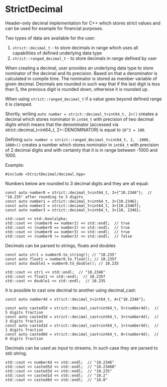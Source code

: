 # StrictDecimal
Header-only decimal implementation for C++ which stores strict values and can be used for example for financial purposes.

Two types of data are available for the user:
1. `strict::decimal_t` - to store decimals in range which uses all capabilities of defined underlying data type
2. `strict::ranged_decimal_t` - to store decimals in range defined by user

When creating a decimal, user provides an underlying data type to store nominator of the decimal and its precision. Based on that a denominator is calculated in compile time. The nominator is stored as member variable of given decimal. Decimals are rounded in such way that if the last digit is less than 5, the previous digit is rounded down, otherwise it is rounded up.

When using `strict::ranged_decimal_t` if a value goes beyond defined range it is clamped.

Shortly, writing `auto number = strict::decimal_t<int64_t, 2>()` creates a decimal which stores nominator in `int64_t` with precision of two decimal digits which means that the denominator (accessed via strict::decimal_t<int64_t, 2>::DENOMINATOR) is equal to `10^2 = 100`.

Defining `auto number = strict::ranged_decimal_t<int64_t, 2, -1000, 1000>()` creates a number which stores nominator in `int64_t` with precision of 2 decimal digits and with certainty that it is in range between -1000 and 1000.

Example:

```
#include <StrictDecimal/decimal.hpp>
```

Numbers below are rounded to 3 decimal digits and they are all equal:
```
const auto number0 = strict::decimal_t<int64_t, 3>{"10.2346"};  // "10.235" after rounding to 3 digits
const auto number1 = strict::decimal_t<int64_t, 3>{10.2346};
const auto number2 = strict::decimal_t<int64_t, 3>{10.2346f};
const auto number3 = strict::decimal_t<int64_t, 3>{10, 2346};

std::cout << std::boolalpha;
std::cout << (number0 == number1) << std::endl;  // true
std::cout << (number0 == number2) << std::endl;  // true
std::cout << (number0 == number3) << std::endl;  // true
std::cout << (number0 != number3) << std::endl;  // false
```
   
Decimals can be parsed to strings, floats and doubles
```
const auto str1 = number0.to_string(); // "10.235"
const auto float1 = number0.to_float(); // 10.235f
const auto double1 = number0.to_double(); // 10.235

std::cout << str1 << std::endl;  // "10.2346"
std::cout << float1 << std::endl;  // 10.235f
std::cout << double1 << std::endl;  // 10.235
```

It is possible to cast one decimal to another using decimal_cast:
```
const auto number4d = strict::decimal_t<int64_t, 4>{"10.2346"};
    
const auto casted5d = strict::decimal_cast<int64_t, 5>(number4d);  // 5 digits fraction
const auto casted3d = strict::decimal_cast<int64_t, 3>(number4d);  // 3 digits fraction
const auto casted1d = strict::decimal_cast<int64_t, 1>(number4d);  // 1 digits fraction
const auto casted0d = strict::decimal_cast<int64_t, 0>(number4d);  // 0 digits fraction
```

Decimals can be used as input to streams. In such case they are parsed to std::string.
```
std::cout << number4d << std::endl;  // "10.2346"
std::cout << casted5d << std::endl;  // "10.23460"
std::cout << casted3d << std::endl;  // "10.235"
std::cout << casted1d << std::endl;  // "10.2"
std::cout << casted0d << std::endl;  // "10.0"
```
